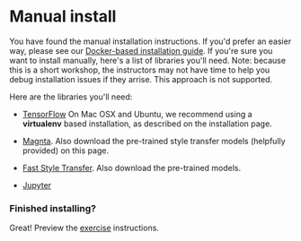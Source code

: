 # Manual install
You have found the manual installation instructions. If you'd prefer an easier way, please see our [Docker-based installation guide](markdown/install-and-use-docker.md). If you're sure you want to install manually, here's a list of libraries you'll need. Note: because this is a short workshop, the instructors may not have time to help you debug installation issues if they arrise. This approach is not supported. 

Here are the libraries you'll need:

* [TensorFlow](https://www.tensorflow.org) On Mac OSX and Ubuntu, we recommend using a **virtualenv** based installation, as described on the installation page.

* [Magnta](https://github.com/tensorflow/magenta/tree/master/magenta/models/image_stylization). Also download the pre-trained style transfer models (helpfully provided) on this page.

* [Fast Style Transfer](https://github.com/lengstrom/fast-style-transfer). Also download the pre-trained models.

* [Jupyter](http://jupyter.readthedocs.io/en/latest/install.html)

### Finished installing?
Great! Preview the [exercise](markdown/exercises.md) instructions.